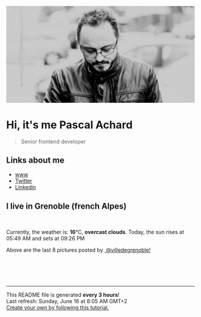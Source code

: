 ![Pascal Achard](./images/photo-pascal-achard.jpg)
# Hi, it's me Pascal Achard
> Senior frontend developer

## Links about me
- [www](https://www.pascal-achard.com)
- [Twitter](https://twitter.com/botmaster)
- [Linkedin](http://www.linkedin.com/in/pascal-achard)


## I live in Grenoble (french Alpes)
<img src="https://openweathermap.org/img/wn/04d@2x.png" alt="">

Currently, the weather is: **16**°C, **overcast clouds**.
Today, the sun rises at 05:49 AM and sets at 09:26 PM

Above are the last 8 pictures posted by <a href="https://www.instagram.com/villedegrenoble/" target="_blank"><img alt="" src="https://upload.wikimedia.org/wikipedia/commons/thumb/e/e7/Instagram_logo_2016.svg/1024px-Instagram_logo_2016.svg.png" width="20"/> @villedegrenoble!</a>

<p style="display: flex; flex-wrap: wrap; gap: 20px;">
        <img src="https://cdn1.picuki.com/hosted-by-instagram/q/0exhNuNYnjBcaS3SYdxKjf8F2vJ1Wg9SZ60STLepjSVmIR1vLHOapZA0mpCl6yRxIwVgFDeSYztk54wqWFVZCT19NEDbTbePSTxS562aUu%7C%7CN1TFn%7C%7CZZnlLYwLXwbZ3Cn98AlXQmYdSgIGaYDG7uo+qhT5aGuO1lQpzb9d7JGmC4E5ZPiZ6x29Zk0v7GEj0Xx7oolaT5O9T9sdgcrptPTpCkeXfPiM8M6pq56AIgCifgG6vuzynXoV1IkeFFxHzPCjIfDyOQ0tHDwfCIJrGqJUa4TJW0otHf9shI8760BudShZJpM+N8ZkObUT2RaCCE+4R1pr5e8lCvIV2usxh5%7C%7C2U2G75eQIdACn8feP8LJev%7C%7Cc1Q70X+PwJf4feT9cJLKEHlzfIqL7Uo5WntYfTMdv7nyawVCuUIrf3zddFS171BreBLYnWaS404eXw1DDmGuDmgI5gOqzUOsM5WFstMqItFAtLi+fXeodfQvY2m8xG9odKbyby8qC.jpeg" alt="" width="200"/>
        <img src="https://cdn1.picuki.com/hosted-by-instagram/q/0exhNuNYnjBcaS3SYdxKjf8F2vJ1Wg9SZ60STLepjSVmIR1vLHOapZA0mpCl6yRxIwVgFDeSYztk7IksUlVZAj19NULWSLWITD1Q6q6dV+rN1zJv9Z5klLk2K3QbY3Ou9sAtOzjYMTIfQeoEH%7C%7Cbx7a8Koru5A2MGo1zRMrBC0GAG4fy3UPI7mslm3ayEv0PxtpcyKzNe92U1aUospYmX+HQJWPr5PN1gpKZlR7pCicgIrdDgmBq7EHl3Kj4tUQ+RubTOl+1eiDb7TSUtq2efEqYKeEcwl1Kcr1sH4ZxojYGvaaxC6K874bf2bUcmfipopBYzx9no0SrKV2Oo3EtX%7C%7CGvW2+6caNNyiaHBMt6HVsPH+ASTQZXZR5VodGMiB7mFdxqPBLvkSstalNwCSb5B3wPloDmcTZT+9SUnXB1O1RvTPIN+G8yc9f%7C%7Cx+1HFtyyqtAsXifioTYlj8k5L+9ScsShsP3PDWJ4ZbGf1jQhwVOFOcoHbl5qJM+oRHUdR.jpeg" alt="" width="200"/>
        <img src="https://cdn1.picuki.com/hosted-by-instagram/q/0exhNuNYnjBcaS3SYdxKjf8F2vJ1Wg9SZ60STLepjSVmIR1vLHOapZA0mpCl6yRxIwVgFDeSYztk4YwpVFpTCD19NE3bSrCISz9U66qQXerN1jVh8JFlkLk8KHQXY3Sv%7C%7CsooXAmYdSgIGaYDG7uo+qhT5aGuO1lQpzaEW+oR9z5G7NCnV6xhz580r6GDhx+oucoyIDND%7C%7CHg1JU46o9CUqTUHGsv+MfF3pLUqF+dfzPgL6NDhkyblAzszQktaNia7sojwyOUtkyTAQxQizmPhQq02cm0xsAS45wEQk60PqcOhN48wjrNt96nQc2UGXGRumB9ricmQjQ6ZR1SEjG5YyDT85oLhXPQHsbvqJuuydJ666GSTSv+MWbhPXy1CVbrZWwKMcMqXPupgnZobLv9+3giP5y%7C%7CkQrL30Dt5IGdFzjCYOsdIZ6W5+62c6CPA1hKDiyAs1sO+JuUKnw18pJKurzl1ekPVDMwSYzaFjAR0.jpeg" alt="" width="200"/>
        <img src="https://cdn1.picuki.com/hosted-by-instagram/q/0exhNuNYnjBcaS3SYdxKjf8F2vJ1Wg9SZ60STLepjSVmIR1vLHOapZA0mpCl6yRxIwVgFDeSYztk4YkpWV5RDj19NEDbTLSISj9X66uaXenN0jJi95NmlbsyL30ZZ3Gs9sYtUQmYdSgIGaYDG7uo+qhT5aGuO1lQpzb9d7JGmC4E5ZPiZ6x29Zk0v7GEj0Xx7oolaT5O9T9sdgcrptPTpCkeXfPiM8M6pq56AIgCifgG6vuzynXoV1IkeFFxHzPCsYqZl+NUnRvfIhgJrGqJUa4dHXkOqlz9shI8760BudShZJpM+N8ZkObUT2RaCCE+4R1pr5e8lCvIV2usxh5%7C%7C2U2H7ZeIaNASn43eL97Ie9HM1QzkZabwJf4feT9cJLKEHlzfIqL7Uo5WntYfTMdv7nyZ2jGvYare7UBpKRptlwWaLp96d9u8xb29p2Tcr2WnkD8rnJW0Xf4JzXZ8tMqItFAtLi%7C%7CnU+oXfQvY2m8xG9odKbyby8qC.jpeg" alt="" width="200"/>
        <img src="https://cdn1.picuki.com/hosted-by-instagram/q/0exhNuNYnjBcaS3SYdxKjf8F2vJ1Wg5SZ60STLepjSVmIR1vLHOapZA0mpCl6yRxIwVgFDeSYztk54MoVlxSAz19NEDbTbOMRTxS5qSQXOnN1TZv95RolboyJX0aZXKn%7C%7C8IpUQmYdSgIGaYDG7uo+qhT5aGuO1lQpzb9d7JGmC4E5ZPiZ6x29Zk0v7GEj0Xx7oolaT5O9T9sdwcrptPTpCkeXfPiM8M6pq56AIgCifgG6vuzynXuV1IkeFFxHzPCtbvyt%7C%7CkM3W7jbDIJrGqJUa4dGVs7qQL9shI8760BudShZJpM+N8ZkObUT2RaCCE+4R1pr5e8lCvIV2usxh5%7C%7C2U2H7KmUJtM8h8TdAdLOeP%7C%7Cqnw70X+HxNf4feT9cJLKEHlzfIqL7Uo5WntYfTMdv7nyb8QWHZrem4ywiLAYajBqEDaAlF+ef9Z6z+1r4hT6mkC43wdicLLp541h8tMqItFAtLi%7C%7CkI55pfQvY2m8xG9odKbyby8qC.jpeg" alt="" width="200"/>
        <img src="https://cdn1.picuki.com/hosted-by-instagram/q/0exhNuNYnjBcaS3SYdxKjf8F2vJ1Wg9SZ60STLepjSVmIR1vLHOapZA0mpCj4yRwKg5lHDeVeSBk4I0pWV1UDVQVO0PYT7KASzxc5qqfVe+lvD1j85Fnkb82L3cWZHSr9ccsXGapNWwSDv5PHL%7C%7Clo7gX5vrobigBpzuMMLVKyQlWotfpUrJy9ZRxt+S4jkja45BsNz5F%7C%7CH8kKl1lodnd%7C%7CndYEvf0PMd6trV2QaUNh4kG5OKopCu7Lm4rbzMvR2fZhYXCoOELhn7ZZTwB2mD%7C%7CHpACd31JinutsDE05LoBvMOnMIAw+NEJ4KOHW0Qmfk1K4Rdtksnq2naLZ2j0jxNt4lnyzOCyZNAZkpPdH%7C%7Cq%7C%7CTd3Z3nfmR4DmNp9jR2AVVP7GfGjENq2XAfBfrLtlG75B0gPjplCbLZahjFVOCjZ1kD2PUcpyEKjJkg==.jpeg" alt="" width="200"/>
        <img src="https://cdn1.picuki.com/hosted-by-instagram/q/0exhNuNYnjBcaS3SYdxKjf8F2vJ1Wg5SZ60STLepjSVmIR1vLHOapZA0mpCl6yRxIwVgFDeSYztk44wvVVpRDT19NUHbTLeNSDlV7K+eVevN1zNh%7C%7CJJjlL41KXMZYHOs98IvUwmYdSgIGaYDG7uo%7C%7CegT+eXucjcGoDaMNbdEnTdttdCwFahlza4lsfe4kx2xu5xncG114WNxahlw5OLUqQUCSKnjMcF6saR5UvoPjsBRprygmCG2GGM5b295BTGS9IjOkqg8iyDXdzQspjD3Ee8EIU8hjl246jMgmLMBma2yJto56Kkzn7bQaWEMZ1NI4RFqncmcuBKcazC+%7C%7CmJz4kGVwbCzL6lr89P5IsyeVNjhyR7La6iDOaFhCVQ7A634WXbLD9GfEOVDo5JhKP8e+G%7C%7CwoyL4J5S6jl1ySTZJgWPGWdR%7C%7CS6DNlJCFy1PSuGWiqzg5vMuvWrEE2UxO+te9vRdNV27kEP4ddjzQ12E4AYh1cLfhirPDLedHFUVRadow%7C%7CkDdwapWIymiq75iOt85eZQ5.jpeg" alt="" width="200"/>
        <img src="https://cdn1.picuki.com/hosted-by-instagram/q/0exhNuNYnjBcaS3SYdxKjf8F2vJ1Wg9SZ60STLepjSVmIR1vLHOapZA0mpCl6yRxIwVgFDeSYztk54IpVltRAj19NEDbTbaBRT9X66qYVOzN1TBi85dml7s1JXIfZnKt8sooVQmYdSgIGaYDG7uo+qhT5aGuO1lQpzb9d7JGmC4E5ZPiZ6x29Zk0v7GEj0Xx7oolaT5O9T9sdgcrptPTpCkeXfPiM8M6pq56AIgCifgG6vuzynXrV1IkeFFxHzPCt7nsluYS0CbeQyIJrGqJUa4dBHkYmXP9shI8760BudShZJpM+N8ZkObUT2RaCCE+4R1pr5e8lCvIV2usxh5%7C%7C2U2H7IeQZdMSi43dP8qEeNHc1g7kT6bwJf4feT9cJLKEHlzfIqL7Uo5WntYfTMdv7nqC9TaTYL%7C%7C37iBbERJajyW7IrRjdqurlZ2Nomf4rCqt8T8Mh9WrSOELwVlatMqItFAtLi%7C%7CnVJAXfQvY2m8xG9odKbyby8qC.jpeg" alt="" width="200"/>
</p>

------------
<p>This README file is generated <b>every 3 hours</b>!
    <br />Last refresh: Sunday, June 16 at 8:05 AM GMT+2
    <br /><a href="https://medium.com/@th.guibert/how-to-create-a-self-updating-readme-md-for-your-github-profile-f8b05744ca91">Create your own by following this tutorial.</a>
</p>
<p><a href="https://github.com/botmaster/botmaster/actions/workflows/main.yaml"><img alt="" src="https://github.com/botmaster/botmaster/actions/workflows/main.yaml/badge.svg" /></a></p>

